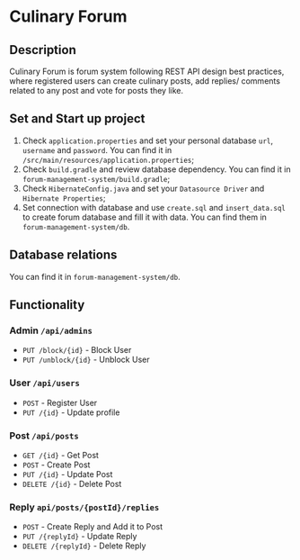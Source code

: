 # Culinary Forum

## Description

Culinary Forum is forum system following REST API design best practices, 
where registered users can create culinary posts, add replies/ comments 
related to any post and vote for posts they like.

## Set and Start up project

1. Check `application.properties` and set your personal database `url`, `username` and `password`. 
You can find it in `/src/main/resources/application.properties`;
2. Check `build.gradle` and review database dependency.
You can find it in `forum-management-system/build.gradle`;
3. Check `HibernateConfig.java` and set your `Datasource Driver` and `Hibernate Properties`;
4. Set connection with database and use `create.sql` and `insert_data.sql` to create forum database and fill it with data.
You can find them in `forum-management-system/db`.

## Database relations
You can find it in `forum-management-system/db`.

## Functionality

### Admin `/api/admins`

* `PUT /block/{id}`  - Block User
* `PUT /unblock/{id}`  - Unblock User

### User  `/api/users`

* `POST`  - Register User
* `PUT /{id}`  - Update profile

### Post `/api/posts`

* `GET /{id}`  - Get Post 
* `POST`  - Create Post
* `PUT /{id}`  - Update Post
* `DELETE /{id}`  - Delete Post

### Reply `api/posts/{postId}/replies`

* `POST`  - Create Reply and Add it to Post
* `PUT /{replyId}`  - Update Reply
* `DELETE /{replyId}`  - Delete Reply

